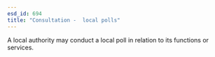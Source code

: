 ```yaml
---
esd_id: 694
title: "Consultation -  local polls"
---
```


A local authority may conduct a local poll in relation to its functions or services.

